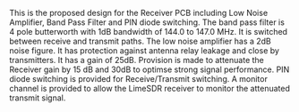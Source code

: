 This is the proposed design for the Receiver PCB including Low Noise Amplifier, Band Pass Filter and PIN diode switching.
The band pass filter is 4 pole butterworth with 1dB bandwidth of 144.0 to 147.0 MHz.  It is switched between receive and transmit paths. 
The low noise amplifier has a 2dB noise figure.  It has protection against antenna relay leakage and close by transmitters.  It has a gain of 25dB.  Provision is made to attenuate the Receiver gain by 15 dB and 30dB to optimse strong signal performance.
PIN diode switching is provided for Receive/Transmit switching.  A monitor channel is provided to allow the LimeSDR receiver to monitor the attenuated transmit signal.  
